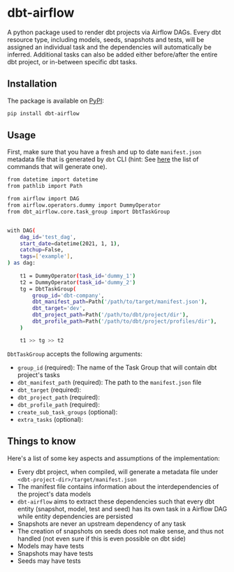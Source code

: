 # dbt-airflow

A python package used to render dbt projects via Airflow DAGs. Every dbt resource type, including models, seeds, 
snapshots and tests, will be assigned an individual task and the dependencies will automatically be inferred. 
Additional tasks can also be added either before/after the entire dbt project, or in-between specific dbt tasks. 

## Installation

The package is available on [PyPI](https://pypi.org/project/dbt-airflow/):
```bash
pip install dbt-airflow
```

## Usage
First, make sure that you have a fresh and up to date `manifest.json` metadata file that 
is generated by `dbt` CLI (hint: See [here](https://docs.getdbt.com/reference/artifacts/manifest-json) the list of 
commands that will generate one). 

```bash
from datetime import datetime
from pathlib import Path

from airflow import DAG
from airflow.operators.dummy import DummyOperator
from dbt_airflow.core.task_group import DbtTaskGroup


with DAG(
    dag_id='test_dag',
    start_date=datetime(2021, 1, 1),
    catchup=False,
    tags=['example'],
) as dag:
  
    t1 = DummyOperator(task_id='dummy_1')
    t2 = DummyOperator(task_id='dummy_2')
    tg = DbtTaskGroup(
        group_id='dbt-company',
        dbt_manifest_path=Path('/path/to/target/manifest.json'),
        dbt_target='dev',
        dbt_project_path=Path('/path/to/dbt/project/dir'),
        dbt_profile_path=Path('/path/to/dbt/project/profiles/dir'),
    )

    t1 >> tg >> t2
```

`DbtTaskGroup` accepts the following arguments:
- `group_id` (required): The name of the Task Group that will contain dbt project's tasks
- `dbt_manifest_path` (required): The path to the `manifest.json` file
- `dbt_target` (required):
- `dbt_project_path` (required):
- `dbt_profile_path` (required):
- `create_sub_task_groups` (optional):
- `extra_tasks` (optional): 


## Things to know
Here's a list of some key aspects and assumptions of the implementation:

- Every dbt project, when compiled, will generate a metadata file under `<dbt-project-dir>/target/manifest.json`
- The manifest file contains information about the interdependencies of the project's data models
- `dbt-airflow` aims to extract these dependencies such that every dbt entity (snapshot, model, test and seed) has 
  its own task in a Airflow DAG while entity dependencies are persisted
- Snapshots are never an upstream dependency of any task
- The creation of snapshots on seeds does not make sense, and thus not handled
(not even sure if this is even possible on dbt side)
- Models may have tests
- Snapshots may have tests
- Seeds may have tests

